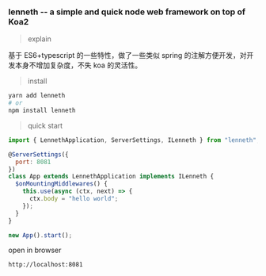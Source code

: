 ### lenneth -- a simple and quick node web framework on top of Koa2

> explain

基于 ES6+typescript 的一些特性，做了一些类似 spring 的注解方便开发，对开发本身不增加复杂度，不失 koa 的灵活性。

> install

```bash
yarn add lenneth
# or
npm install lenneth
```

> quick start

```javascript
import { LennethApplication, ServerSettings, ILenneth } from "lenneth";

@ServerSettings({
  port: 8081
})
class App extends LennethApplication implements ILenneth {
  $onMountingMiddlewares() {
    this.use(async (ctx, next) => {
      ctx.body = "hello world";
    });
  }
}

new App().start();
```

open in browser

```
http://localhost:8081
```
